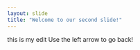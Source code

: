 ```yaml
---
layout: slide
title: "Welcome to our second slide!"
---
```

this is my edit
Use the left arrow to go back!
